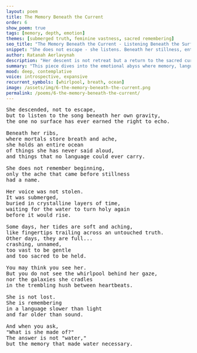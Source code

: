 ```yaml
---
layout: poem
title: The Memory Beneath the Current
order: 6
show_poem: true
tags: [memory, depth, emotion]
themes: [submerged truth, feminine vastness, sacred remembering]
seo_title: "The Memory Beneath the Current - Listening Beneath the Surface"
snippet: "She does not escape - she listens. Beneath her stillness, entire oceans remember."
author: Ratanah Aerlavynah
description: "Her descent is not retreat but a return to the sacred currents of memory."
summary: "This piece dives into the emotional abyss where memory, language, and self meet in the undercurrent."
mood: deep, contemplative
voice: introspective, expansive
recurrent_symbols: [whirlpool, breath, ocean]
image: /assets/img/6-the-memory-beneath-the-current.png
permalink: /poems/6-the-memory-beneath-the-current/
---
```


<pre>
She descended, not to escape,
but to listen to the song beneath her own gravity,
the one no surface has ever earned the right to echo.

Beneath her ribs,
where mortals store breath and ache,
she holds an entire ocean
of things she has never said aloud,
and things that no language could ever carry.

She does not remember beginning,
only the ache that came before stillness
had a name.

Her voice was not stolen.
It was submerged,
buried in crystalline layers of time,
waiting for the water to turn holy again
before it would rise.

Some days, her tides are soft and aching,
like fingertips trailing across an untouched truth.
Other days, they are full...
crashing, unnamed,
too vast to be gentle
and too sacred to be held.

You may think you see her.
But you do not see the whirlpool behind her gaze,
nor the galaxies she cradles
in the trembling hush between heartbeats.

She is not lost.
She is remembering
in a language slower than light
and far older than sound.

And when you ask,
"What is she made of?"
The answer is not "water,"
but the memory that made water necessary.
</pre>
